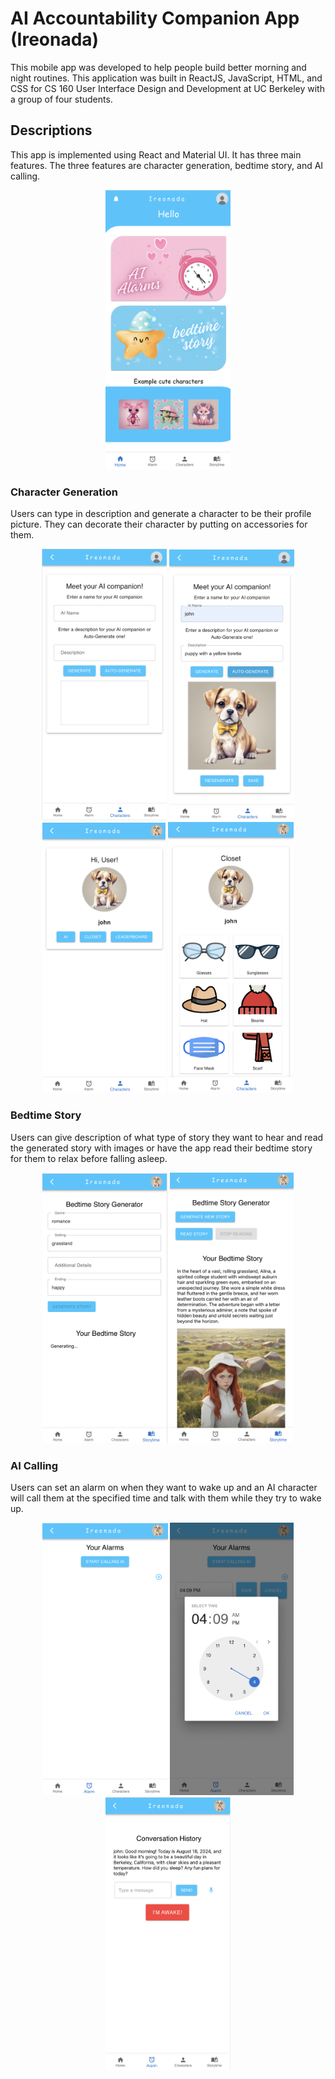 # AI Accountability Companion App (Ireonada)

This mobile app was developed to help people build better morning and night routines. This application was built in ReactJS, JavaScript, HTML, and CSS for CS 160 User Interface Design and Development at UC Berkeley with a group of four students.

## Descriptions

This app is implemented using React and Material UI. It has three main features. The three features are character generation, bedtime story, and AI calling.
<p align="center">
  <img src="./readme-images/sleep-app1.png" alt="Character Generation Example" width="200">
</p>

### Character Generation

Users can type in description and generate a character to be their profile picture. They can decorate their character by putting on accessories for them. 
<p align="center">
    <img src="./readme-images/sleep-app11.png" alt="Character Generation Example" width="200">    
    <img src="./readme-images/sleep-app3.png" alt="Character Generation Example" width="200">
    <img src="./readme-images/sleep-app4.png" alt="Character Generation Example" width="197">
    <img src="./readme-images/sleep-app5.png" alt="Character Generation Example" width="201">
</p>

### Bedtime Story

Users can give description of what type of story they want to hear and read the generated story with images or have the app read their bedtime story for them to relax before falling asleep. 
<p align="center">
    <img src="./readme-images/sleep-app6.png" alt="Character Generation Example" width="200">
    <img src="./readme-images/sleep-app7.png" alt="Character Generation Example" width="198">
</p>

### AI Calling

Users can set an alarm on when they want to wake up and an AI character will call them at the specified time and talk with them while they try to wake up. 
<p align="center">
    <img src="./readme-images/sleep-app8.png" alt="Character Generation Example" width="201">
    <img src="./readme-images/sleep-app9.png" alt="Character Generation Example" width="198">
    <img src="./readme-images/sleep-app10.png" alt="Character Generation Example" width="200">
</p>
